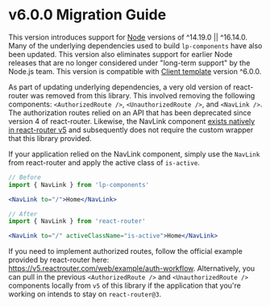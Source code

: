 # v6.0.0 Migration Guide

This version introduces support for [Node](https://nodejs.org/en/) versions of ^14.19.0 || ^16.14.0. Many of the underlying dependencies used to build `lp-components` have also been updated. This version also eliminates support for earlier Node releases that are no longer considered under "long-term support" by the Node.js team. This version is compatible with [Client template](https://github.com/LaunchPadLab/client-template) version ^6.0.0.

As part of updating underlying dependencies, a very old version of react-router was removed from this library. This involved removing the following components: `<AuthorizedRoute />`, `<UnauthorizedRoute />`, and `<NavLink />`. The authorization routes relied on an API that has been deprecated since version 4 of react-router. Likewise, the NavLink component [exists natively in react-router v5](https://v5.reactrouter.com/web/api/NavLink) and subsequently does not require the custom wrapper that this library provided.

If your application relied on the NavLink component, simply use the `NavLink` from react-router and apply the active class of `is-active`.

```jsx
// Before
import { NavLink } from 'lp-components'

<NavLink to="/">Home</NavLink>

// After
import { NavLink } from 'react-router'

<NavLink to="/" activeClassName="is-active">Home</NavLink>
```

If you need to implement authorized routes, follow the official example provided by react-router here: https://v5.reactrouter.com/web/example/auth-workflow. Alternatively, you can pull in the previous `<AuthorizedRoute />` and `<UnauthorizedRoute />` components locally from `v5` of this library if the application that you're working on intends to stay on `react-router@3`.
